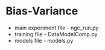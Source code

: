 # Bias-Variance
* main experiment file - ngc_run.py
* training file - DataModelComp.py
* models file - models.py
